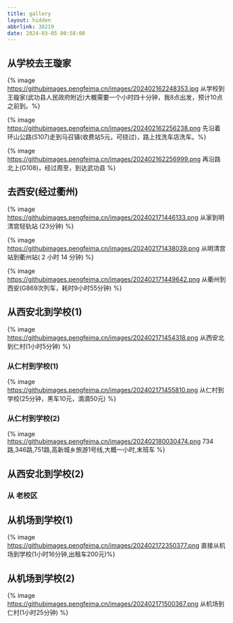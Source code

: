 ```yaml
---
title: gallery
layout: hidden
abbrlink: 38219
date: 2024-03-05 00:58:00
---
```


## 从学校去王璇家
{% image https://githubimages.pengfeima.cn/images/202402162248353.jpg 从学校到王璇家(武功县人民政府附近)大概需要一个小时四十分钟，我8点出发，预计10点之前到。%}


{% image https://githubimages.pengfeima.cn/images/202402162256238.png 先沿着环山公路(S107)走到马召镇(收费站5元，可绕过)，路上找洗车店洗车。%}

{% image https://githubimages.pengfeima.cn/images/202402162256999.png 再沿路北上(G108)，经过周至，到达武功县 %}



<!-- 1. 酒，三样特产。
2. 车洗干净，后备箱空出来，两个小人摘掉。


修车，转向柱。
在小红书上看到
http://xhslink.com/vZySxB

![image-20240216231033816](https://githubimages.pengfeima.cn/images/202402162310912.png)
![image-20240216231056455](https://githubimages.pengfeima.cn/images/202402162310506.png) -->


## 去西安(经过衢州)

{% image https://githubimages.pengfeima.cn/images/202402171446133.png 从家到明清宫轻轨站 (23分钟) %}

{% image https://githubimages.pengfeima.cn/images/202402171438039.png 从明清宫站到衢州站( 2 小时 14 分钟)  %}

{% image https://githubimages.pengfeima.cn/images/202402171449642.png 从衢州到西安(G869次列车，耗时9小时55分钟) %}

## 从西安北到学校(1)

{% image https://githubimages.pengfeima.cn/images/202402171454318.png 从西安北到仁村(1小时5分钟) %}
### 从仁村到学校(1)
{% image https://githubimages.pengfeima.cn/images/202402171455810.png 从仁村到学校(25分钟，黑车10元，滴滴50元) %}

### 从仁村到学校(2)
{% image https://githubimages.pengfeima.cn/images/202402180030474.png 734路,346路,751路,高新城乡旅游1号线,大概一小时,末班车 %}

## 从西安北到学校(2)
### 从 老校区

## 从机场到学校(1)

{% image https://githubimages.pengfeima.cn/images/202402172350377.png 直接从机场到学校(1小时16分钟,出租车200元)%}

## 从机场到学校(2)

{% image https://githubimages.pengfeima.cn/images/202402171500367.png 从机场到仁村(1小时25分钟) %}

